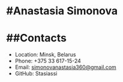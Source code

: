 #Anastasia Simonova
===================
##Contacts
===================
- Location: Minsk, Belarus
- Phone: +375 33 617-15-24
- Email: simonovanastasia360@gmail.com
- GitHub: Stasiassi
